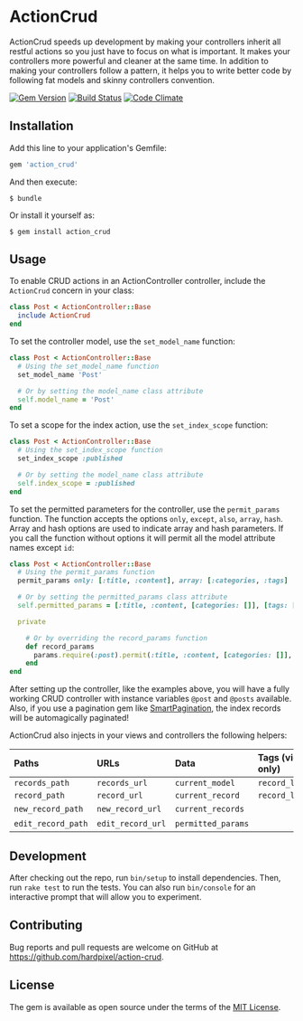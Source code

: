 # ActionCrud

ActionCrud speeds up development by making your controllers inherit all restful actions so you just have to focus on what is important. It makes your controllers more powerful and cleaner at the same time. In addition to making your controllers follow a pattern, it helps you to write better code by following fat models and skinny controllers convention.

[![Gem Version](https://badge.fury.io/rb/action_crud.svg)](https://badge.fury.io/rb/action_crud)
[![Build Status](https://travis-ci.org/hardpixel/action-crud.svg?branch=master)](https://travis-ci.org/hardpixel/action-crud)
[![Code Climate](https://codeclimate.com/github/hardpixel/action-crud/badges/gpa.png)](https://codeclimate.com/github/hardpixel/action-crud)

## Installation

Add this line to your application's Gemfile:

```ruby
gem 'action_crud'
```

And then execute:

    $ bundle

Or install it yourself as:

    $ gem install action_crud

## Usage

To enable CRUD actions in an ActionController controller, include the `ActionCrud` concern in your class:

```ruby
class Post < ActionController::Base
  include ActionCrud
end
```

To set the controller model, use the `set_model_name` function:

```ruby
class Post < ActionController::Base
  # Using the set_model_name function
  set_model_name 'Post'

  # Or by setting the model_name class attribute
  self.model_name = 'Post'
end
```

To set a scope for the index action, use the `set_index_scope` function:

```ruby
class Post < ActionController::Base
  # Using the set_index_scope function
  set_index_scope :published

  # Or by setting the model_name class attribute
  self.index_scope = :published
end
```

To set the permitted parameters for the controller, use the `permit_params` function. The function accepts the options `only`, `except`, `also`, `array`, `hash`. Array and hash options are used to indicate array and hash parameters. If you call the function without options it will permit all the model attribute names except `id`:

```ruby
class Post < ActionController::Base
  # Using the permit_params function
  permit_params only: [:title, :content], array: [:categories, :tags]

  # Or by setting the permitted_params class attribute
  self.permitted_params = [:title, :content, [categories: []], [tags: []]]

  private

    # Or by overriding the record_params function
    def record_params
      params.require(:post).permit(:title, :content, [categories: []], [tags: []])
    end
end
```

After setting up the controller, like the examples above, you will have a fully working CRUD controller with instance variables `@post` and `@posts` available. Also, if you use a pagination gem like [SmartPagination](https://github.com/hardpixel/smart-pagination), the index records will be automagically paginated!

ActionCrud also injects in your views and controllers the following helpers:

| Paths              | URLs             | Data               | Tags (views only) |
| :----------------- | :--------------- | :----------------- | :---------------- |
| `records_path`     | `records_url`    | `current_model`    | `record_link_to`  |
| `record_path`      | `record_url`     | `current_record`   | `record_links_to` |
| `new_record_path`  | `new_record_url` | `current_records`  | &nbsp;            |
| `edit_record_path` | `edit_record_url`| `permitted_params` | &nbsp;            |

## Development

After checking out the repo, run `bin/setup` to install dependencies. Then, run `rake test` to run the tests. You can also run `bin/console` for an interactive prompt that will allow you to experiment.

## Contributing

Bug reports and pull requests are welcome on GitHub at https://github.com/hardpixel/action-crud.

## License

The gem is available as open source under the terms of the [MIT License](http://opensource.org/licenses/MIT).
